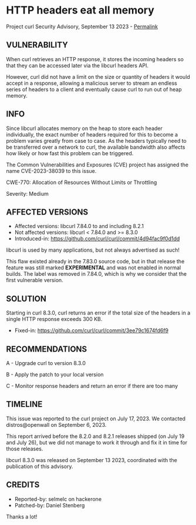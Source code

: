 HTTP headers eat all memory
===========================

Project curl Security Advisory, September 13 2023 -
[Permalink](https://curl.se/docs/CVE-2023-38039.html)

VULNERABILITY
-------------

When curl retrieves an HTTP response, it stores the incoming headers so that
they can be accessed later via the libcurl headers API.

However, curl did not have a limit on the size or quantity of headers it would
accept in a response, allowing a malicious server to stream an endless series
of headers to a client and eventually cause curl to run out of heap memory.

INFO
----

Since libcurl allocates memory on the heap to store each header individually,
the exact number of headers required for this to become a problem varies
greatly from case to case. As the headers typically need to be transferred
over a network to curl, the available bandwidth also affects how likely or how
fast this problem can be triggered.

The Common Vulnerabilities and Exposures (CVE) project has assigned the name
CVE-2023-38039 to this issue.

CWE-770: Allocation of Resources Without Limits or Throttling

Severity: Medium

AFFECTED VERSIONS
-----------------

- Affected versions: libcurl 7.84.0 to and including 8.2.1
- Not affected versions: libcurl < 7.84.0 and >= 8.3.0
- Introduced-in: https://github.com/curl/curl/commit/4d94fac9f0d1dd

libcurl is used by many applications, but not always advertised as such!

This flaw existed already in the 7.83.0 source code, but in that release the
feature was still marked **EXPERIMENTAL** and was not enabled in normal
builds. The label was removed in 7.84.0, which is why we consider that the
first vulnerable version.

SOLUTION
------------

Starting in curl 8.3.0, curl returns an error if the total size of the headers
in a single HTTP response exceeds 300 KB.

- Fixed-in: https://github.com/curl/curl/commit/3ee79c1674fd6f9

RECOMMENDATIONS
--------------

 A - Upgrade curl to version 8.3.0

 B - Apply the patch to your local version

 C - Monitor response headers and return an error if there are too many

TIMELINE
--------

This issue was reported to the curl project on July 17, 2023. We contacted
distros@openwall on September 6, 2023.

This report arrived before the 8.2.0 and 8.2.1 releases shipped (on July 19
and July 26), but we did not manage to work it through and fix it in time for
those releases.

libcurl 8.3.0 was released on September 13 2023, coordinated with the
publication of this advisory.

CREDITS
-------

- Reported-by: selmelc on hackerone
- Patched-by: Daniel Stenberg

Thanks a lot!
